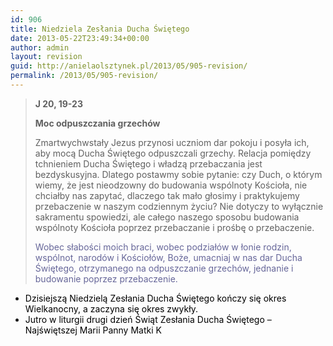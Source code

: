 ```yaml
---
id: 906
title: Niedziela Zesłania Ducha Świętego
date: 2013-05-22T23:49:34+00:00
author: admin
layout: revision
guid: http://anielaolsztynek.pl/2013/05/905-revision/
permalink: /2013/05/905-revision/
---
```

> **J 20, 19-23**
> 
> **Moc odpuszczania grzechów**
> 
> Zmartwychwstały Jezus przynosi uczniom dar pokoju i posyła ich, aby mocą Ducha Świętego odpuszczali grzechy. Relacja pomiędzy tchnieniem Ducha Świętego i władzą przebaczania jest bezdyskusyjna. Dlatego postawmy sobie pytanie: czy Duch, o którym wiemy, że jest nieodzowny do budowania wspólnoty Kościoła, nie chciałby nas zapytać, dlaczego tak mało głosimy i praktykujemy przebaczenie w naszym codziennym życiu? Nie dotyczy to wyłącznie sakramentu spowiedzi, ale całego naszego sposobu budowania wspólnoty Kościoła poprzez przebaczanie i prośbę o przebaczenie.
> 
> <span style="color: #666699;">Wobec słabości moich braci, wobec podziałów w łonie rodzin, wspólnot, narodów i Kościołów, Boże, umacniaj w nas dar Ducha Świętego, otrzymanego na odpuszczanie grzechów, jednanie i budowanie poprzez przebaczenie.</span>

  * <span style="color: #000000;">Dzisiejszą Niedzielą Zesłania Ducha Świętego kończy się okres Wielkanocny, a zaczyna się okres zwykły.</span>
  * <span style="color: #000000;">Jutro w liturgii drugi dzień Świąt Zesłania Ducha Świętego &#8211; Najświętszej Marii Panny Matki K</span>